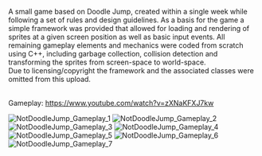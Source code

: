 A small game based on Doodle Jump, created within a single week while following a set of rules and design guidelines. 
As a basis for the game a simple framework was provided that allowed for loading and rendering of sprites at a given screen position as well as basic input events. 
All remaining gameplay elements and mechanics were coded from scratch using C++, including garbage collection, collision detection and transforming the sprites from screen-space to world-space.<br>
Due to licensing/copyright the framework and the associated classes were omitted from this upload. 
<br><br>

Gameplay: https://www.youtube.com/watch?v=zXNaKFXJ7kw

![NotDoodleJump_Gameplay_1](https://github.com/PhilippVidal/NotDoodleJump/assets/56507722/258740e5-522f-4894-bc34-dca7e0b942e6)
![NotDoodleJump_Gameplay_2](https://github.com/PhilippVidal/NotDoodleJump/assets/56507722/81f4403b-4710-4234-9647-46c4c7dbfcda)
![NotDoodleJump_Gameplay_3](https://github.com/PhilippVidal/NotDoodleJump/assets/56507722/cb95f8e2-126a-4547-b20d-5ec15b69d9f5)
![NotDoodleJump_Gameplay_4](https://github.com/PhilippVidal/NotDoodleJump/assets/56507722/7a0f43fb-3d5f-4888-b29c-cf858058b2b8)
![NotDoodleJump_Gameplay_5](https://github.com/PhilippVidal/NotDoodleJump/assets/56507722/07284354-ac5f-4b4d-85ae-eb4dc0f9cd38)
![NotDoodleJump_Gameplay_6](https://github.com/PhilippVidal/NotDoodleJump/assets/56507722/f3f3d2e1-3620-403d-bc80-2095f6f1449f)
![NotDoodleJump_Gameplay_7](https://github.com/PhilippVidal/NotDoodleJump/assets/56507722/7f09a20b-e014-4c28-8436-abee55e5fc5d)
